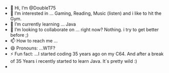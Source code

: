 - 👋 Hi, I’m @DoubleT75
- 👀 I’m interested in ... Gaming, Reading, Music (listen) and i like to hit the Gym.
- 🌱 I’m currently learning ... Java
- 💞️ I’m looking to collaborate on ... right now? Nothing. i try to get better before ;)
- 📫 How to reach me ...
- 😄 Pronouns: ...WTF?
- ⚡ Fun fact: ...I started coding 35 years ago on my C64. And after a break of 35 Years i recently started to learn Java. It´s pretty wild :)
- 

<!---
DoubleT75/DoubleT75 is a ✨ special ✨ repository because its `README.md` (this file) appears on your GitHub profile.
You can click the Preview link to take a look at your changes.
--->
